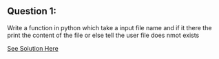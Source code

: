 Question 1:
---------------
Write a function in python which take a input file name and if it there the print the content of the file 
or else tell the user file does nmot exists

[See Solution Here](https://github.com/Avi-1996/100-Days-Code-Challenge/blob/master/100DayCode/Day74/Ques1.py)
